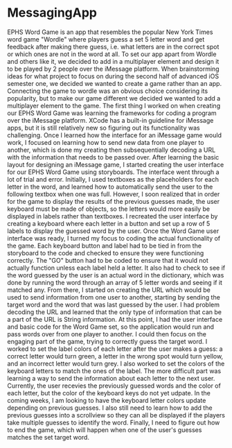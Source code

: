 # MessagingApp

EPHS Word Game is an app that resembles the popular New York Times word game "Wordle" where players guess a set 5 letter word and get feedback after making there guess, i.e. what letters are in the correct spot or which ones are not in the word at all. To set our app apart from Wordle and others like it, we decided to add in a multiplayer element and design it to be played by 2 people over the iMessage platform. When brainstorming ideas for what project to focus on during the second half of advanced iOS semester one, we decided we wanted to create a game rather than an app. Connecting the game to wordle was an obvious choice considering its popularity, but to make our game different we decided we wanted to add a multiplayer element to the game. 
The first thing I worked on when creating our EPHS Word Game was learning the frameworks for coding a program over the iMessage platform. XCode has a built-in guideline for iMessage apps, but it is still relatively new so figuring out its functionality was challenging. Once I learned how the interface for an iMessage game would work, I focused on learning how to send new data from one player to another, which is done my creating then subsequentially decoding a URL with the information that needs to be passed over. 
After learning the basic layout for designing an iMessage game, I started creating the user interface for our EPHS Word Game using storyboards. The interface went through a lot of trial and error. Initially, I used textboxes as the placeholders for each letter in the word, and learned how to automatically send the user to the following textbox when one was full. However, I soon realized that in order for the game to display the results of the previous guesses made, the user keyboard must be made of objects, so the letters would more easily be displayed in labels rather than textboxes. I recreated the user interface by creating a keyboard where each letter in a button and set up a row of 5 labels to display the guessed word by the user.
Once the Word Game user interface was ready, I turned my focus to coding the actual functionality of the game. Each keyboard button and label had to be tied in from the storyboard to the code and checked to ensure they were functioning correctly. The "GO" button had to be coded to ensure that it would not actually function unless each label held a letter. It also had to check to see if the word guessed by the user is an actual word in the dictionary, which was done by running the word through an array of 5 letter words and seeing if it matched any. From there, I started on creating the URL which would be used to send information from one user to another, starting by sending the target word and the word that was last guessed by the user. I had problem decoding the URL and learned that the only type of information that can be a part of the URL is String information.
At this point, I had the user interface and basic code for the Word Game set, so the application would run and pass words over from one player to another. I could then focus on the engaging part of the game, trying to correctly guess the target word. I worked to set the label colors of each letter after the user makes a guess: a correct letter would turn green, a letter in the wrong spot would turn yellow, and an incorrect letter would turn grey. I also worked to set the colors of the keyboard letters to match the ones of the label. The more difficult part was learning a way to send the information about each letter to the next user. Currently, the user recevies the previously guessed words and the color of each letter, but the color of the keyboard keys do not yet udpate.
In the coming weeks, I am looking to have the keyboard letter colors update depending on previous guesses. I also still need to learn how to add the previous guesses into a scrollview so they can all be displayed if the players take multiple guesses to identify the word. Finally, I need to figure out how to end the game, which will happen when one of the user's guesses matches the set target word.
